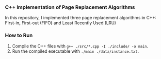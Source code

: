 ### C++ Implementation of Page Replacement Algorithms

In this repository, I implemented three page replacement algorithms in C++: First-in, First-out (FIFO) and Least Recently Used (LRU)

### How to Run

1. Compile the C++ files with `g++ ./src/*.cpp -I ./include/ -o main`.
2. Run the compiled executable with `./main ./data/instance.txt`.